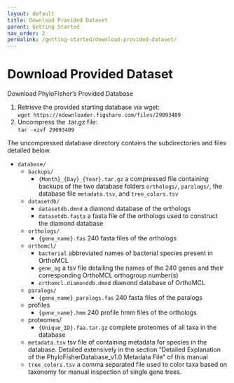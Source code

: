 ```yaml
---
layout: default
title: Download Provided Dataset 
parent: Getting Started
nav_order: 2
permalink: /getting-started/download-provided-dataset/
---
```


# Download Provided Dataset

Download PhyloFisher’s Provided Database
1. Retrieve the provided starting database via wget:<br/>
 `wget https://ndownloader.figshare.com/files/29093409`
2. Uncompress the .tar.gz file:<br/>
 `tar -xzvf 29093409`

The uncompressed database directory contains the subdirectories and files detailed below.
- `database/`
  - `backups/`
    - `{Month}_{Day}_{Year}.tar.gz` a compressed file containing backups of the two database folders `orthologs/`, `paralogs/`, the database file `metadata.tsv`, and `tree_colors.tsv`
  - `datasetdb/`
    - `datasetdb.dmnd` a diamond database of the orthologs
    - `datasetdb.fasta` a fasta file of the orthologs used to construct the diamond database
  - `orthologs/`
    - `{gene_name}.fas` 240 fasta files of the orthologs
  - `orthomcl/`
    - `bacterial` abbreviated names of bacterial species present in OrthoMCL
    - `gene_og` a tsv file detailing the names of the 240 genes and their corresponding OrthoMCL orthogroup number(s)
    - `orthomcl.diamonddb.dmnd` diamond database of OrthoMCL
  - `paralogs/`
    - `{gene_name}_paralogs.fas` 240 fasta files of the paralogs
  - profiles
    - `{gene_name}.hmm` 240 profile hmm files of the orthologs
  - proteomes/
    - `{Unique_ID}.faa.tar.gz` complete proteomes of all taxa in the database
  - `metadata.tsv` tsv file of containing metadata for species in the database. Detailed extensively in the section “Detailed Explanation of the PhyloFisherDatabase_v1.0 Metadata File” of this manual
  - `tree_colors.tsv` a comma separated file used to color taxa based on taxonomy for manual inspection of single gene trees.